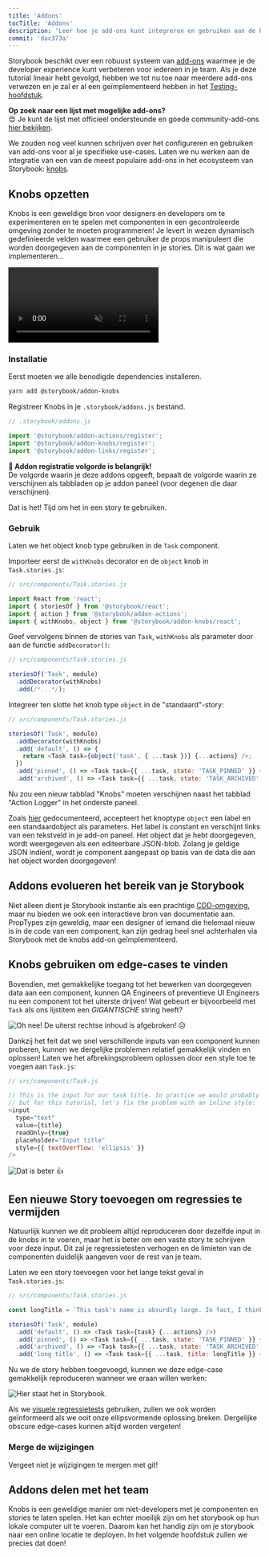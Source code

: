 ```yaml
---
title: 'Addons'
tocTitle: 'Addons'
description: 'Leer hoe je add-ons kunt integreren en gebruiken aan de hand van een populair voorbeeld'
commit: 'dac373a'
---
```


Storybook beschikt over een robuust systeem van [add-ons](https://storybook.js.org/addons/introduction/) waarmee je de developer experience kunt verbeteren voor iedereen in je team. Als je deze tutorial lineair hebt gevolgd, hebben we tot nu toe naar meerdere add-ons verwezen en je zal er al een geïmplementeerd hebben in het [Testing-hoofdstuk](/react/en/test/).

<div class="aside">
<strong> Op zoek naar een lijst met mogelijke add-ons? </strong>
<br/>
😍 Je kunt de lijst met officieel ondersteunde en goede community-add-ons <a href="https://storybook.js.org/addons/addon-gallery/">hier bekijken</a>.
</div>

We zouden nog veel kunnen schrijven over het configureren en gebruiken van add-ons voor al je specifieke use-cases. Laten we nu werken aan de integratie van een van de meest populaire add-ons in het ecosysteem van Storybook: [knobs](https://github.com/storybooks/storybook/tree/master/addons/knobs).

## Knobs opzetten

Knobs is een geweldige bron voor designers en developers om te experimenteren en te spelen met componenten in een gecontroleerde omgeving zonder te moeten programmeren! Je levert in wezen dynamisch gedefinieerde velden waarmee een gebruiker de props manipuleert die worden doorgegeven aan de componenten in je stories. Dit is wat gaan we implementeren...

<video autoPlay muted playsInline loop>
  <source
    src="/intro-to-storybook/addon-knobs-demo.mp4"
    type="video/mp4"
  />
</video>

### Installatie

Eerst moeten we alle benodigde dependencies installeren.

```bash
yarn add @storybook/addon-knobs
```

Registreer Knobs in je `.storybook/addons.js` bestand.

```javascript
// .storybook/addons.js

import '@storybook/addon-actions/register';
import '@storybook/addon-knobs/register';
import '@storybook/addon-links/register';
```

<div class="aside">
<strong>📝 Addon registratie volgorde is belangrijk!</strong>
<br/>
De volgorde waarin je deze addons opgeeft, bepaalt de volgorde waarin ze verschijnen als tabbladen op je addon paneel (voor degenen die daar verschijnen).
</div>

Dat is het! Tijd om het in een story te gebruiken.

### Gebruik

Laten we het object knob type gebruiken in de `Task` component.

Importeer eerst de `withKnobs` decorator en de `object` knob in `Task.stories.js`:

```javascript
// src/components/Task.stories.js

import React from 'react';
import { storiesOf } from '@storybook/react';
import { action } from '@storybook/addon-actions';
import { withKnobs, object } from '@storybook/addon-knobs/react';
```

Geef vervolgens binnen de stories van `Task`, `withKnobs` als parameter door aan de functie `addDecorator()`:

```javascript
// src/components/Task.stories.js

storiesOf('Task', module)
  .addDecorator(withKnobs)
  .add(/*...*/);
```

Integreer ten slotte het knob type `object` in de "standaard"-story:

```javascript
// src/components/Task.stories.js

storiesOf('Task', module)
  .addDecorator(withKnobs)
  .add('default', () => {
    return <Task task={object('task', { ...task })} {...actions} />;
  })
  .add('pinned', () => <Task task={{ ...task, state: 'TASK_PINNED' }} {...actions} />)
  .add('archived', () => <Task task={{ ...task, state: 'TASK_ARCHIVED' }} {...actions} />);
```

Nu zou een nieuw tabblad "Knobs" moeten verschijnen naast het tabblad "Action Logger" in het onderste paneel.

Zoals [hier](https://github.com/storybooks/storybook/tree/master/addons/knobs#object) gedocumenteerd, accepteert het knoptype `object` een label en een standaardobject als parameters. Het label is constant en verschijnt links van een tekstveld in je add-on paneel. Het object dat je hebt doorgegeven, wordt weergegeven als een editeerbare JSON-blob. Zolang je geldige JSON indient, wordt je component aangepast op basis van de data die aan het object worden doorgegeven!

## Addons evolueren het bereik van je Storybook

Niet alleen dient je Storybook instantie als een prachtige [CDD-omgeving](https://blog.hichroma.com/component-driven-development-ce1109d56c8e), maar nu bieden we ook een interactieve bron van documentatie aan. PropTypes zijn geweldig, maar een designer of iemand die helemaal nieuw is in de code van een component, kan zijn gedrag heel snel achterhalen via Storybook met de knobs add-on geïmplementeerd.

## Knobs gebruiken om edge-cases te vinden

Bovendien, met gemakkelijke toegang tot het bewerken van doorgegeven data aan een component, kunnen QA Engineers of preventieve UI Engineers nu een component tot het uiterste drijven! Wat gebeurt er bijvoorbeeld met `Task` als ons lijstitem een _GIGANTISCHE_ string heeft?

![Oh nee! De uiterst rechtse inhoud is afgebroken!](/intro-to-storybook/addon-knobs-demo-edge-case.png) 😥

Dankzij het feit dat we snel verschillende inputs van een component kunnen proberen, kunnen we dergelijke problemen relatief gemakkelijk vinden en oplossen! Laten we het afbrekingsprobleem oplossen door een style toe te voegen aan `Task.js`:

```javascript
// src/components/Task.js

// This is the input for our task title. In practice we would probably update the styles for this element
// but for this tutorial, let's fix the problem with an inline style:
<input
  type="text"
  value={title}
  readOnly={true}
  placeholder="Input title"
  style={{ textOverflow: 'ellipsis' }}
/>
```

![Dat is beter](/intro-to-storybook/addon-knobs-demo-edge-case-resolved.png) 👍

## Een nieuwe Story toevoegen om regressies te vermijden

Natuurlijk kunnen we dit probleem altijd reproduceren door dezelfde input in de knobs in te voeren, maar het is beter om een vaste story te schrijven voor deze input. Dit zal je regressietesten verhogen en de limieten van de componenten duidelijk aangeven voor de rest van je team.

Laten we een story toevoegen voor het lange tekst geval in `Task.stories.js`:

```javascript
// src/components/Task.stories.js

const longTitle = `This task's name is absurdly large. In fact, I think if I keep going I might end up with content overflow. What will happen? The star that represents a pinned task could have text overlapping. The text could cut-off abruptly when it reaches the star. I hope not`;

storiesOf('Task', module)
  .add('default', () => <Task task={task} {...actions} />)
  .add('pinned', () => <Task task={{ ...task, state: 'TASK_PINNED' }} {...actions} />)
  .add('archived', () => <Task task={{ ...task, state: 'TASK_ARCHIVED' }} {...actions} />)
  .add('long title', () => <Task task={{ ...task, title: longTitle }} {...actions} />);
```

Nu we de story hebben toegevoegd, kunnen we deze edge-case gemakkelijk reproduceren wanneer we eraan willen werken:

![Hier staat het in Storybook.](/intro-to-storybook/addon-knobs-demo-edge-case-in-storybook.png)

Als we [visuele regressietests](/react/en/test/) gebruiken, zullen we ook worden geïnformeerd als we ooit onze ellipsvormende oplossing breken. Dergelijke obscure edge-cases kunnen altijd worden vergeten!

### Merge de wijzigingen

Vergeet niet je wijzigingen te mergen met git!

## Addons delen met het team

Knobs is een geweldige manier om niet-developers met je componenten en stories te laten spelen. Het kan echter moeilijk zijn om het storybook op hun lokale computer uit te voeren. Daarom kan het handig zijn om je storybook naar een online locatie te deployen. In het volgende hoofdstuk zullen we precies dat doen!
